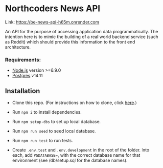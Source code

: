 # Northcoders News API
Link: https://be-news-api-h65m.onrender.com

An API for the purpose of accessing application data programmatically. The intention here is to mimic the building of a real world backend service (such as Reddit) which should provide this information to the front end architecture.
### Requirements:
- [Node.js](https://nodejs.org/en/) version >=6.9.0
- [Postgres](https://www.postgresql.org/download/) v14.11

## Installation 

- Clone this repo.
(For instructions on how to clone, click [here](https://docs.github.com/en/repositories/creating-and-managing-repositories/cloning-a-repository).)

- Run `npm i` to install dependencies.
- Run `npm setup-dbs` to set up local database.
- Run `npm run seed` to seed local database.
- Run `npm run test` to run tests.
- Create `.env.test` and `.env.development` in the root of the folder. Into each, add `PGDATABASE=`, with the correct database name for that environment (see /db/setup.sql for the database names).

